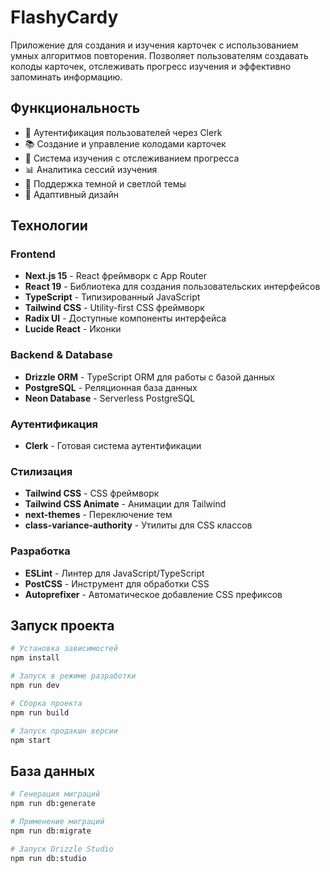 # FlashyCardy

Приложение для создания и изучения карточек с использованием умных алгоритмов повторения. Позволяет пользователям создавать колоды карточек, отслеживать прогресс изучения и эффективно запоминать информацию.

## Функциональность

- 🔐 Аутентификация пользователей через Clerk
- 📚 Создание и управление колодами карточек
- 🎯 Система изучения с отслеживанием прогресса
- 📊 Аналитика сессий изучения
- 🌙 Поддержка темной и светлой темы
- 📱 Адаптивный дизайн

## Технологии

### Frontend

- **Next.js 15** - React фреймворк с App Router
- **React 19** - Библиотека для создания пользовательских интерфейсов
- **TypeScript** - Типизированный JavaScript
- **Tailwind CSS** - Utility-first CSS фреймворк
- **Radix UI** - Доступные компоненты интерфейса
- **Lucide React** - Иконки

### Backend & Database

- **Drizzle ORM** - TypeScript ORM для работы с базой данных
- **PostgreSQL** - Реляционная база данных
- **Neon Database** - Serverless PostgreSQL

### Аутентификация

- **Clerk** - Готовая система аутентификации

### Стилизация

- **Tailwind CSS** - CSS фреймворк
- **Tailwind CSS Animate** - Анимации для Tailwind
- **next-themes** - Переключение тем
- **class-variance-authority** - Утилиты для CSS классов

### Разработка

- **ESLint** - Линтер для JavaScript/TypeScript
- **PostCSS** - Инструмент для обработки CSS
- **Autoprefixer** - Автоматическое добавление CSS префиксов

## Запуск проекта

```bash
# Установка зависимостей
npm install

# Запуск в режиме разработки
npm run dev

# Сборка проекта
npm run build

# Запуск продакшн версии
npm start
```

## База данных

```bash
# Генерация миграций
npm run db:generate

# Применение миграций
npm run db:migrate

# Запуск Drizzle Studio
npm run db:studio
```
